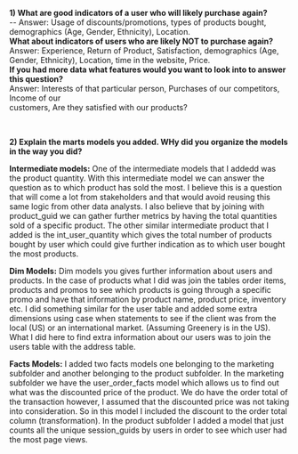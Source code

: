 **1) What are good indicators of a user who will likely purchase again?** <br>
-- Answer: Usage of discounts/promotions, types of products bought, demographics (Age, Gender, Ethnicity), Location. <br>
 **What about indicators of users who are likely NOT to purchase again?** <br>
 Answer: Experience, Return of Product, Satisfaction, demographics (Age, Gender, Ethnicity), Location, time in the website, Price.  <br>
 **If you had more data what features would you want to look into to answer this question?** <br>
 Answer: Interests of that particular person, Purchases of our competitors, Income of our <br> customers, Are they satisfied with our products?


 <br>

 **2) Explain the marts models you added. WHy did you organize the models in the way you did?** <br>

 **Intermediate models:** One of the intermediate models that I addedd was the product quantity. With this intermediate model we can answer the question as to which product has sold the most. I believe this is a question that will come a lot from stakeholders and that would avoid reusing this same logic from other data analysts. I also believe that by joining with product_guid we can gather further metrics by having the total quantities sold of a specific product. The other similar intermediate product that I added is the int_user_quantity which gives the total number of products bought by user which could give further indication as to which user bought the most products. 


 **Dim Models:**
 Dim models you gives further information about users and products. In the case of products what I did was join the tables order items, products and promos to see which products is going through a specific promo and have that information by product name, product price, inventory etc. I did something similar for the user table and added some extra dimensions using case when statements to see if the client was from the local (US) or an international market. (Assuming Greenery is in the US). What I did here to find extra information about our users was to join the users table with the address table.

 **Facts Models:** 
I added two facts models one belonging to the marketing subfolder and another belonging to the product subfolder. In the marketing subfolder we have the user_order_facts model which allows us to find out what was the discounted price of the product. We do have  the order total of the transaction however, I assumed that the discounted price was not taking into consideration. So in this model I included the discount to the order total column (transformation). In the product subfolder I added a model that just counts all the unique session_guids by users in order to see which user had the most page views. 